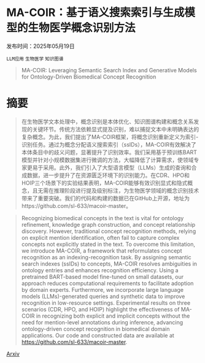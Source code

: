 # MA-COIR：基于语义搜索索引与生成模型的生物医学概念识别方法

发布时间：2025年05月19日

`LLM应用` `生物医学` `知识图谱`

> MA-COIR: Leveraging Semantic Search Index and Generative Models for Ontology-Driven Biomedical Concept Recognition

# 摘要

> 在生物医学文本处理中，概念识别是本体优化、知识图谱构建和概念关系发现的关键环节。传统方法依赖显式提及识别，难以捕捉文本中未明确表达的复杂概念。为此，我们提出了MA-COIR框架，将概念识别重新定义为索引-识别任务。通过为概念分配语义搜索索引（ssIDs），MA-COIR有效解决了本体条目中的歧义问题，显著提升了识别效率。我们采用基于预训练BART模型并针对小规模数据集进行微调的方法，大幅降低了计算需求，使领域专家更易于采用。此外，我们引入了大型语言模型（LLMs）生成的查询和合成数据，进一步提升了在资源匮乏环境下的识别能力。在CDR、HPO和HOIP三个场景下的实验结果表明，MA-COIR能够有效识别显式和隐式概念，且无需在推理阶段进行提及级别标注，为生物医学领域的概念识别技术带来了重要突破。我们的代码和构建的数据已在GitHub上开源，地址为https://github.com/sl-633/macoir-master。

> Recognizing biomedical concepts in the text is vital for ontology refinement, knowledge graph construction, and concept relationship discovery. However, traditional concept recognition methods, relying on explicit mention identification, often fail to capture complex concepts not explicitly stated in the text. To overcome this limitation, we introduce MA-COIR, a framework that reformulates concept recognition as an indexing-recognition task. By assigning semantic search indexes (ssIDs) to concepts, MA-COIR resolves ambiguities in ontology entries and enhances recognition efficiency. Using a pretrained BART-based model fine-tuned on small datasets, our approach reduces computational requirements to facilitate adoption by domain experts. Furthermore, we incorporate large language models (LLMs)-generated queries and synthetic data to improve recognition in low-resource settings. Experimental results on three scenarios (CDR, HPO, and HOIP) highlight the effectiveness of MA-COIR in recognizing both explicit and implicit concepts without the need for mention-level annotations during inference, advancing ontology-driven concept recognition in biomedical domain applications. Our code and constructed data are available at https://github.com/sl-633/macoir-master.

[Arxiv](https://arxiv.org/abs/2505.12964)